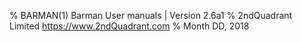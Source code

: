 % BARMAN(1) Barman User manuals | Version 2.6a1
% 2ndQuadrant Limited <https://www.2ndQuadrant.com>
% Month DD, 2018
